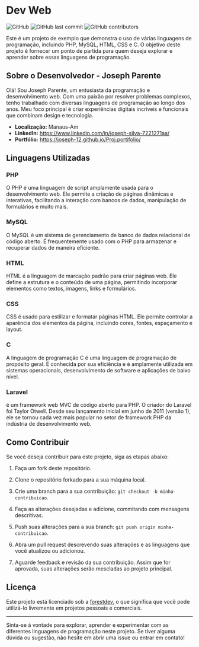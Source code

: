 # Dev Web

![GitHub](https://img.shields.io/github/license/seu-usuario/seu-repositorio)
![GitHub last commit](https://img.shields.io/github/last-commit/seu-usuario/seu-repositorio)
![GitHub contributors](https://img.shields.io/github/contributors/seu-usuario/seu-repositorio)

Este é um projeto de exemplo que demonstra o uso de várias linguagens de programação, incluindo PHP, MySQL, HTML, CSS e C. O objetivo deste projeto é fornecer um ponto de partida para quem deseja explorar e aprender sobre essas linguagens de programação.

## Sobre o Desenvolvedor - Joseph Parente

Olá! Sou Joseph Parente, um entusiasta da programação e desenvolvimento web. Com uma paixão por resolver problemas complexos, tenho trabalhado com diversas linguagens de programação ao longo dos anos. Meu foco principal é criar experiências digitais incríveis e funcionais que combinam design e tecnologia.

- **Localização:** Manaus-Am
- **LinkedIn:** https://www.linkedin.com/in/joseph-silva-7221271aa/
- **Portfólio:** https://joseph-12.github.io/Proj.portifolio/
## Linguagens Utilizadas

### PHP

O PHP é uma linguagem de script amplamente usada para o desenvolvimento web. Ele permite a criação de páginas dinâmicas e interativas, facilitando a interação com bancos de dados, manipulação de formulários e muito mais.

### MySQL

O MySQL é um sistema de gerenciamento de banco de dados relacional de código aberto. É frequentemente usado com o PHP para armazenar e recuperar dados de maneira eficiente.

### HTML

HTML é a linguagem de marcação padrão para criar páginas web. Ele define a estrutura e o conteúdo de uma página, permitindo incorporar elementos como textos, imagens, links e formulários.

### CSS

CSS é usado para estilizar e formatar páginas HTML. Ele permite controlar a aparência dos elementos da página, incluindo cores, fontes, espaçamento e layout.

### C

A linguagem de programação C é uma linguagem de programação de propósito geral. É conhecida por sua eficiência e é amplamente utilizada em sistemas operacionais, desenvolvimento de software e aplicações de baixo nível.


### Laravel 

é um framework web MVC de código aberto para PHP.
O criador do Laravel foi Taylor Otwell. Desde seu lançamento inicial em junho de 2011 (versão 1), ele se tornou cada vez mais popular no setor de framework PHP da indústria de desenvolvimento web.

## Como Contribuir

Se você deseja contribuir para este projeto, siga as etapas abaixo:

1. Faça um fork deste repositório.

2. Clone o repositório forkado para a sua máquina local.

3. Crie uma branch para a sua contribuição: `git checkout -b minha-contribuicao`.

4. Faça as alterações desejadas e adicione, commitando com mensagens descritivas.

5. Push suas alterações para a sua branch: `git push origin minha-contribuicao`.

6. Abra um pull request descrevendo suas alterações e as linguagens que você atualizou ou adicionou.

7. Aguarde feedback e revisão da sua contribuição. Assim que for aprovada, suas alterações serão mescladas ao projeto principal.

## Licença

Este projeto está licenciado sob a [forestdev](LICENSE), o que significa que você pode utilizá-lo livremente em projetos pessoais e comerciais.

---

Sinta-se à vontade para explorar, aprender e experimentar com as diferentes linguagens de programação neste projeto. Se tiver alguma dúvida ou sugestão, não hesite em abrir uma issue ou entrar em contato!
